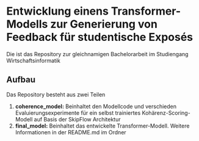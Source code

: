 # Entwicklung einens Transformer-Modells zur Generierung von Feedback für studentische Exposés

Die ist das Repository zur gleichnamigen Bachelorarbeit im Studiengang Wirtschaftsinformatik

## Aufbau
Das Repository besteht aus zwei Teilen

1. **coherence_model:** Beinhaltet den Modellcode und verschieden Evaluierungsexperimente für ein selbst trainiertes Kohärenz-Scoring-Modell auf Basis der SkipFlow Architektur
2. **final_model:** Beinhaltet das entwickelte Transformer-Modell. Weitere Informationen in der README.md im Ordner
